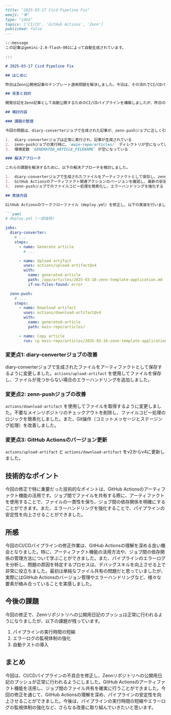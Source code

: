```markdown
---
title: "2025-03-17 Cicd Pipeline Fix"
emoji: "🛠️"
type: "idea"
topics: ['CI/CD', 'GitHub Actions', 'Zenn']
published: false
---

:::message
この記事はgemini-2.0-flash-001によって自動生成されています。

:::

# 2025-03-17 Cicd Pipeline Fix

## はじめに

昨日はZenn公開用記事のテンプレート適用問題を解決しました。今日は、その流れでCI/CDパイプラインの不具合を修正し、Zennリポジトリへの公開用日記のプッシュが正常に行われるようにします。

## 背景と目的

開発日記をZenn記事として自動公開するためのCI/CDパイプラインを構築しましたが、昨日の修正後、パイプラインが正常に動作せず、記事がZennリポジトリにプッシュされませんでした。この問題を解決し、スムーズなZenn公開フローを確立することが今回の目的です。

## 検討内容

### 課題の整理

今回の問題は、diary-converterジョブで生成された記事が、zenn-pushジョブに正しく引き継がれていないことです。具体的には、以下の点が課題として挙げられます。

1.  diary-converterジョブは正常に実行され、記事が生成されている
2.  zenn-pushジョブの実行時に、`main-repo/articles/` ディレクトリが空になっている
3.  環境変数 `GENERATED_ARTICLE_FILENAME` が空になっている

### 解決アプローチ

これらの課題を解決するために、以下の解決アプローチを検討しました。

1.  diary-converterジョブで生成されたファイルをアーティファクトとして保存し、zenn-pushジョブでダウンロードする
2.  GitHub Actionsのアーティファクト関連アクションのバージョンを確認し、最新の安定バージョンを使用する
3.  zenn-pushジョブでのファイルコピー処理を簡素化し、エラーハンドリングを強化する

## 実装内容

GitHub Actionsのワークフローファイル（deploy.yml）を修正し、以下の実装を行いました。

```yaml
# deploy.yml (一部抜粋)

jobs:
  diary-converter:
    # ...
    steps:
      - name: Generate article
        # ...

      - name: Upload artifact
        uses: actions/upload-artifact@v4
        with:
          name: generated-article
          path: /app/articles/2025-03-16-zenn-template-application.md
          if-no-files-found: error

  zenn-push:
    # ...
    steps:
      - name: Download artifact
        uses: actions/download-artifact@v4
        with:
          name: generated-article
          path: main-repo/articles/

      - name: Copy article
        run: cp main-repo/articles/2025-03-16-zenn-template-application.md ./articles/2025-03-16-zenn-template-application.md
```

### 変更点1: diary-converterジョブの改善

diary-converterジョブで生成されたファイルをアーティファクトとして保存するように変更しました。`actions/upload-artifact` を使用してファイルを保存し、ファイルが見つからない場合のエラーハンドリングを追加しました。

### 変更点2: zenn-pushジョブの改善

`actions/download-artifact` を使用してファイルを取得するように変更しました。不要なメインリポジトリのチェックアウトを削除し、ファイルコピー処理のロジックを簡素化しました。また、Git操作（コミットメッセージとステージング処理）を改善しました。

### 変更点3: GitHub Actionsのバージョン更新

`actions/upload-artifact` と `actions/download-artifact` をv2からv4に更新しました。

## 技術的なポイント

今回の修正で特に重要だった技術的なポイントは、GitHub Actionsのアーティファクト機能の活用です。ジョブ間でファイルを共有する際に、アーティファクトを使用することで、ファイルの一貫性を保ち、ジョブ間の依存関係を明確にすることができます。また、エラーハンドリングを強化することで、パイプラインの安定性を向上させることができました。

## 所感

今回のCI/CDパイプラインの修正作業は、GitHub Actionsの理解を深める良い機会となりました。特に、アーティファクト機能の活用方法や、ジョブ間の依存関係の管理方法について学ぶことができました。また、パイプラインのエラーログを分析し、問題の原因を特定するプロセスは、デバッグスキルを向上させる上で非常に役立ちました。最初は単純なファイル共有の問題だと思っていましたが、実際にはGitHub Actionsのバージョン管理やエラーハンドリングなど、様々な要素が絡み合っていることを実感しました。

## 今後の課題

今回の修正で、Zennリポジトリへの公開用日記のプッシュは正常に行われるようになりましたが、以下の課題が残っています。

1.  パイプラインの実行時間の短縮
2.  エラーログの監視体制の強化
3.  自動テストの導入

## まとめ

今回は、CI/CDパイプラインの不具合を修正し、Zennリポジトリへの公開用日記のプッシュが正常に行われるようにしました。GitHub Actionsのアーティファクト機能を活用し、ジョブ間のファイル共有を確実に行うことができました。今回の修正を通じて、GitHub Actionsの理解を深め、パイプラインの安定性を向上させることができました。今後は、パイプラインの実行時間の短縮やエラーログの監視体制の強化など、さらなる改善に取り組んでいきたいと思います。
```